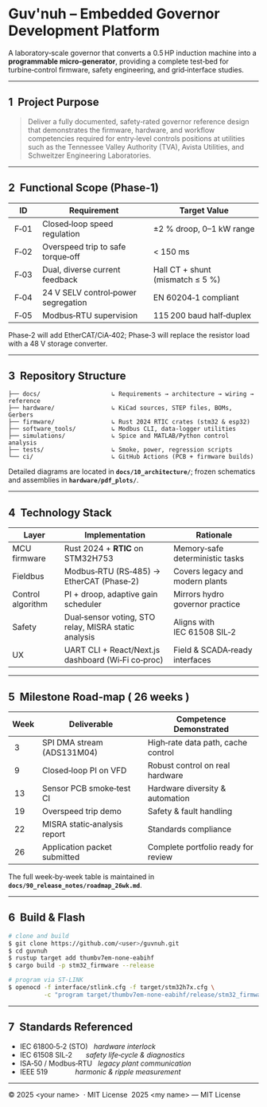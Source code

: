 # Guv'nuh – Embedded Governor Development Platform

A laboratory‑scale governor that converts a 0.5 HP induction machine into a **programmable micro‑generator**, providing a complete test‑bed for turbine‑control firmware, safety engineering, and grid‑interface studies.

---

## 1  Project Purpose

> Deliver a fully documented, safety‑rated governor reference design that demonstrates the firmware, hardware, and workflow competencies required for entry‑level controls positions at utilities such as the Tennessee Valley Authority (TVA), Avista Utilities, and Schweitzer Engineering Laboratories.

---

## 2  Functional Scope (Phase‑1)

| ID     | Requirement                         | Target Value                     |
| ------ | ----------------------------------- | -------------------------------- |
|  F‑01  | Closed‑loop speed regulation        | ±2 % droop, 0–1 kW range         |
|  F‑02  | Overspeed trip to safe torque‑off   | < 150 ms                         |
|  F‑03  | Dual, diverse current feedback      | Hall CT + shunt (mismatch ≤ 5 %) |
|  F‑04  | 24 V SELV control‑power segregation | EN 60204‑1 compliant             |
|  F‑05  | Modbus‑RTU supervision              | 115 200 baud half‑duplex         |

Phase‑2 will add EtherCAT/CiA‑402; Phase‑3 will replace the resistor load with a 48 V storage converter.

---

## 3  Repository Structure

```
├── docs/                    ↳ Requirements → architecture → wiring → reference
├── hardware/                ↳ KiCad sources, STEP files, BOMs, Gerbers
├── firmware/                ↳ Rust 2024 RTIC crates (stm32 & esp32)
├── software_tools/          ↳ Modbus CLI, data‑logger utilities
├── simulations/             ↳ Spice and MATLAB/Python control analysis
├── tests/                   ↳ Smoke, power, regression scripts
└── ci/                      ↳ GitHub Actions (PCB + firmware builds)
```

Detailed diagrams are located in **`docs/10_architecture/`**; frozen schematics and assemblies in **`hardware/pdf_plots/`**.

---

## 4  Technology Stack

| Layer             | Implementation                                       | Rationale                       |
| ----------------- | ---------------------------------------------------- | ------------------------------- |
| MCU firmware      | Rust 2024 + **RTIC** on STM32H753                    | Memory‑safe deterministic tasks |
| Fieldbus          | Modbus‑RTU (RS‑485) → EtherCAT (Phase‑2)             | Covers legacy and modern plants |
| Control algorithm | PI + droop, adaptive gain scheduler                  | Mirrors hydro governor practice |
| Safety            | Dual‑sensor voting, STO relay, MISRA static analysis | Aligns with IEC 61508 SIL‑2     |
| UX                | UART CLI + React/Next.js dashboard (Wi‑Fi co‑proc)   | Field & SCADA‑ready interfaces  |

---

## 5  Milestone Road‑map ( 26 weeks )

| Week | Deliverable                  | Competence Demonstrated             |
| ---- | ---------------------------- | ----------------------------------- |
|  3   | SPI DMA stream (ADS131M04)   | High‑rate data path, cache control  |
|  9   | Closed‑loop PI on VFD        | Robust control on real hardware     |
|  13  | Sensor PCB smoke‑test CI     | Hardware diversity & automation     |
|  19  | Overspeed trip demo          | Safety & fault handling             |
|  22  | MISRA static‑analysis report | Standards compliance                |
|  26  | Application packet submitted | Complete portfolio ready for review |

The full week‑by‑week table is maintained in **`docs/90_release_notes/roadmap_26wk.md`**.

---

## 6  Build & Flash

```bash
# clone and build
$ git clone https://github.com/<user>/guvnuh.git
$ cd guvnuh
$ rustup target add thumbv7em-none-eabihf
$ cargo build -p stm32_firmware --release

# program via ST‑LINK
$ openocd -f interface/stlink.cfg -f target/stm32h7x.cfg \
          -c "program target/thumbv7em-none-eabihf/release/stm32_firmware.elf verify reset exit"
```

---

## 7  Standards Referenced

* IEC 61800‑5‑2 (STO)   *hardware interlock*
* IEC 61508 SIL‑2       *safety life‑cycle & diagnostics*
* ISA‑50 / Modbus‑RTU   *legacy plant communication*
* IEEE 519              *harmonic & ripple measurement*

---

© 2025 \<your name>  · MIT License
 2025 \<my name> — MIT License
